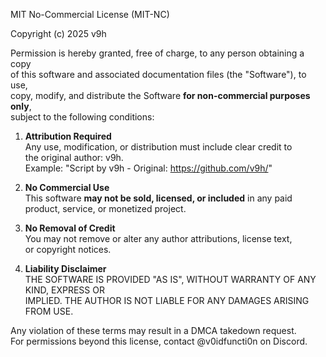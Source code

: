 MIT No-Commercial License (MIT-NC)

Copyright (c) 2025 v9h

Permission is hereby granted, free of charge, to any person obtaining a copy  
of this software and associated documentation files (the "Software"), to use,  
copy, modify, and distribute the Software **for non-commercial purposes only**,  
subject to the following conditions:

1. **Attribution Required**  
   Any use, modification, or distribution must include clear credit to  
   the original author: v9h.  
   Example: "Script by v9h - Original: https://github.com/v9h/"

2. **No Commercial Use**  
   This software **may not be sold, licensed, or included** in any paid  
   product, service, or monetized project.

3. **No Removal of Credit**  
   You may not remove or alter any author attributions, license text,  
   or copyright notices.

4. **Liability Disclaimer**  
   THE SOFTWARE IS PROVIDED "AS IS", WITHOUT WARRANTY OF ANY KIND, EXPRESS OR  
   IMPLIED. THE AUTHOR IS NOT LIABLE FOR ANY DAMAGES ARISING FROM USE.

Any violation of these terms may result in a DMCA takedown request.  
For permissions beyond this license, contact @v0idfuncti0n on Discord.
